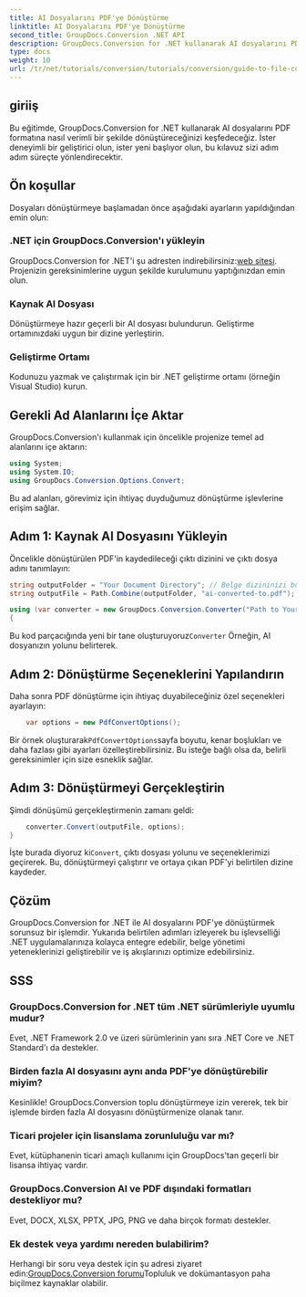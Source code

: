 ```yaml
---
title: AI Dosyalarını PDF'ye Dönüştürme
linktitle: AI Dosyalarını PDF'ye Dönüştürme
second_title: GroupDocs.Conversion .NET API
description: GroupDocs.Conversion for .NET kullanarak AI dosyalarını PDF formatına zahmetsizce nasıl dönüştüreceğinizi keşfedin. Bu eğitim, kurulum, kod kurulumu ve dönüştürme süreci boyunca size rehberlik eder.
type: docs
weight: 10
url: /tr/net/tutorials/conversion/tutorials/conversion/guide-to-file-conversion-to-pdf/converting-ai-to-pdf/
---
```

## giriiş

Bu eğitimde, GroupDocs.Conversion for .NET kullanarak AI dosyalarını PDF formatına nasıl verimli bir şekilde dönüştüreceğinizi keşfedeceğiz. İster deneyimli bir geliştirici olun, ister yeni başlıyor olun, bu kılavuz sizi adım adım süreçte yönlendirecektir.

## Ön koşullar

Dosyaları dönüştürmeye başlamadan önce aşağıdaki ayarların yapıldığından emin olun:

### .NET için GroupDocs.Conversion'ı yükleyin

GroupDocs.Conversion for .NET'i şu adresten indirebilirsiniz:[web sitesi](https://releases.groupdocs.com/conversion/net/). Projenizin gereksinimlerine uygun şekilde kurulumunu yaptığınızdan emin olun.

### Kaynak AI Dosyası

Dönüştürmeye hazır geçerli bir AI dosyası bulundurun. Geliştirme ortamınızdaki uygun bir dizine yerleştirin.

### Geliştirme Ortamı

Kodunuzu yazmak ve çalıştırmak için bir .NET geliştirme ortamı (örneğin Visual Studio) kurun.

## Gerekli Ad Alanlarını İçe Aktar

GroupDocs.Conversion'ı kullanmak için öncelikle projenize temel ad alanlarını içe aktarın:

```csharp
using System;
using System.IO;
using GroupDocs.Conversion.Options.Convert;
```
Bu ad alanları, görevimiz için ihtiyaç duyduğumuz dönüştürme işlevlerine erişim sağlar.

## Adım 1: Kaynak AI Dosyasını Yükleyin

Öncelikle dönüştürülen PDF'in kaydedileceği çıktı dizinini ve çıktı dosya adını tanımlayın:

```csharp
string outputFolder = "Your Document Directory"; // Belge dizininizi buraya belirtin
string outputFile = Path.Combine(outputFolder, "ai-converted-to.pdf");

using (var converter = new GroupDocs.Conversion.Converter("Path to Your AI File"))
{
```

 Bu kod parçacığında yeni bir tane oluşturuyoruz`Converter` Örneğin, AI dosyanızın yolunu belirterek.

## Adım 2: Dönüştürme Seçeneklerini Yapılandırın

Daha sonra PDF dönüştürme için ihtiyaç duyabileceğiniz özel seçenekleri ayarlayın:

```csharp
    var options = new PdfConvertOptions();
```
 Bir örnek oluşturarak`PdfConvertOptions`sayfa boyutu, kenar boşlukları ve daha fazlası gibi ayarları özelleştirebilirsiniz. Bu isteğe bağlı olsa da, belirli gereksinimler için size esneklik sağlar.

## Adım 3: Dönüştürmeyi Gerçekleştirin

Şimdi dönüşümü gerçekleştirmenin zamanı geldi:

```csharp
    converter.Convert(outputFile, options);
}
```
 İşte burada diyoruz ki`Convert`, çıktı dosyası yolunu ve seçeneklerimizi geçirerek. Bu, dönüştürmeyi çalıştırır ve ortaya çıkan PDF'yi belirtilen dizine kaydeder.

## Çözüm

GroupDocs.Conversion for .NET ile AI dosyalarını PDF'ye dönüştürmek sorunsuz bir işlemdir. Yukarıda belirtilen adımları izleyerek bu işlevselliği .NET uygulamalarınıza kolayca entegre edebilir, belge yönetimi yeteneklerinizi geliştirebilir ve iş akışlarınızı optimize edebilirsiniz.

## SSS

### GroupDocs.Conversion for .NET tüm .NET sürümleriyle uyumlu mudur?

Evet, .NET Framework 2.0 ve üzeri sürümlerinin yanı sıra .NET Core ve .NET Standard'ı da destekler.

### Birden fazla AI dosyasını aynı anda PDF'ye dönüştürebilir miyim?

Kesinlikle! GroupDocs.Conversion toplu dönüştürmeye izin vererek, tek bir işlemde birden fazla AI dosyasını dönüştürmenize olanak tanır.

### Ticari projeler için lisanslama zorunluluğu var mı?

Evet, kütüphanenin ticari amaçlı kullanımı için GroupDocs'tan geçerli bir lisansa ihtiyaç vardır.

### GroupDocs.Conversion AI ve PDF dışındaki formatları destekliyor mu?

Evet, DOCX, XLSX, PPTX, JPG, PNG ve daha birçok formatı destekler.

### Ek destek veya yardımı nereden bulabilirim?

 Herhangi bir soru veya destek için şu adresi ziyaret edin:[GroupDocs.Conversion forumu](https://forum.groupdocs.com/c/conversion/11)Topluluk ve dokümantasyon paha biçilmez kaynaklar olabilir.